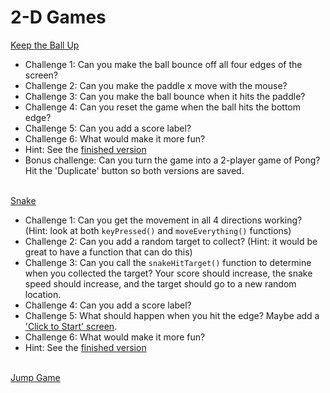 # 2-D Games

[Keep the Ball Up](https://trinket.io/library/trinkets/25f46d8c06)
- Challenge 1: Can you make the ball bounce off all four edges of the screen?
- Challenge 2: Can you make the paddle x move with the mouse?
- Challenge 3: Can you make the ball bounce when it hits the paddle?
- Challenge 4: Can you reset the game when the ball hits the bottom edge?
- Challenge 5: Can you add a score label?
- Challenge 6: What would make it more fun?
- Hint: See the [finished version](https://trinket.io/library/trinkets/c1e47938a0)
- Bonus challenge: Can you turn the game into a 2-player game of Pong? Hit the 'Duplicate' button so both versions are saved.
<br><br>

[Snake](https://trinket.io/library/trinkets/55bff16f67)
- Challenge 1: Can you get the movement in all 4 directions working? (Hint: look at both `keyPressed()` and `moveEverything()` functions)
- Challenge 2: Can you add a random target to collect? (Hint: it would be great to have a function that can do this)
- Challenge 3: Can you call the `snakeHitTarget()` function to determine when you collected the target? Your score should increase, the snake speed should increase, and the target should go to a new random location.
- Challenge 4: Can you add a score label?
- Challenge 5: What should happen when you hit the edge? Maybe add a ['Click to Start' screen](https://trinket.io/library/trinkets/c493716bfb).
- Challenge 6: What would make it more fun?
- Hint: See the [finished version](https://trinket.io/library/trinkets/585b9609a0)
<br><br>

[Jump Game](https://trinket.io/library/trinkets/d502a87209)
